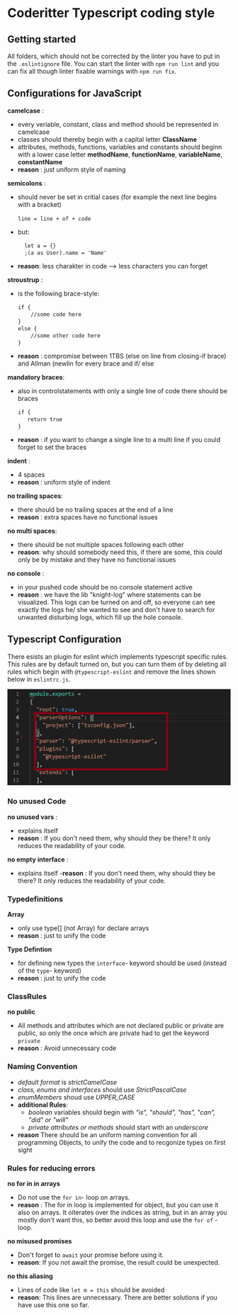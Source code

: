 # Coderitter Typescript coding style

## Getting started

All folders, which should not be corrected by the linter you have to put in the `.eslintignore` file. 
You can start the linter with `npm run lint` and you can fix all though linter fixable warnings with `npm run fix`.

## Configurations for JavaScript

**camelcase** : 
- every veriable, constant, class and method should be represented in camelcase
- classes should thereby begin with a capital letter **ClassName**
- attributes, methods, functions, variables and constants should beginn with a lower case letter **methodName**, **functionName**, **variableName**, **constantName**
- **reason** : just uniform style of naming

**semicolons** :
- should never be set in critial cases (for example the next line begins with a bracket)

	`line = line + of + code`
- but: 

	```
      let a = {}
      ;(a as User).name = 'Name'
- **reason**: less charakter in code --> less characters you can forget 

**stroustrup** :
- is the following brace-style:
	```
    if {
        //some code here
    }
    else {
        //some other code here
    }
- **reason** : compromise between 1TBS (else on line from closing-if brace) and Allman (newlin for every brace and if/ else

**mandatory braces**:
- also in controlstatements with only a single line of code there should be braces
	```
   if {
       return true
   }
- **reason** : if you want to change a single line to a multi line if you could forget to set the braces

**indent** :
- 4 spaces
- **reason** : uniform style of indent

**no trailing spaces**:
- there should be no trailing spaces at the end of a line
- **reason** : extra spaces have no functional issues

**no multi spaces**:
- there should be not multiple spaces following each other
- **reason**: why should somebody need this, if there are some, this could only be by mistake and they have no functional issues

**no console** :
- in your pushed code should be no console statement active
- **reason** : we have the lib "knight-log" where statements can be visualized. This logs can be turned on and off, so everyone can see exactly the logs he/ she wanted to see and don't have to search for unwanted disturbing logs, which fill up the hole console.

## Typescript Configuration

There esists an plugin for eslint which implements typescript specific rules. This rules are by default turned on, but you can turn them of by deleting all rules which begin with `@typescript-eslint` and remove the lines shown below in `eslintrc.js`.

<img src="./readmeFiles/withoutTypescript.png" alt=""/>

### No unused Code

**no unused vars** : 
- explains itself
- **reason** : If you don't need them, why should they be there? It only reduces the readability of your code.

**no empty interface** :
- explains itself
-**reason** : If you don't need them, why should they be there? It only reduces the readability of your code.

### Typedefinitions

**Array**
- only use type[] (not Array<type>) for declare arrays
- **reason** : just to unify the code

**Type Defintion**
- for defining new types the `interface`- keyword should be used (instead of the `type`- keyword)
- **reason** : just to unify the code

### ClassRules

**no public**
- All methods and attributes which are not declared public or private are public, so only the once which are private had to get the keyword `private`
- **reason** : Avoid unnecessary code

### Naming Convention

- *default format* is *strictCamelCase*
- *class, enums and interfaces* should use *StrictPascalCase*
- *enumMembers* shoud use *UPPER_CASE*
- **additional Rules**:
    - *boolean* variables should begin with *"is", "should", "has", "can", "did" or "will"*
    - *private attributes or methods* should start with an *underscore*
- **reason** There should be an uniform naming convention for all programming Objects, to unify the code and to recgonize types on first sight

### Rules for reducing errors

**no for in in arrays**
- Do not use the `for in`- loop on arrays.
- **reason** : The for in loop is implemented for object, but you can use it also on arrays. It oiterates over the indices as string, but in an array you mostly don't want this, so better avoid this loop and use the `for of` - loop.

**no misused promises**
- Don't forget to `await` your promise before using it.
- **reason**: If you not await the promise, the result could be unexpected. 

**no this aliasing**
- Lines of code like ```let m = this``` should be avoided
- **reason**: This lines are unnecessary. There are better solutions if you have use this one so far.
